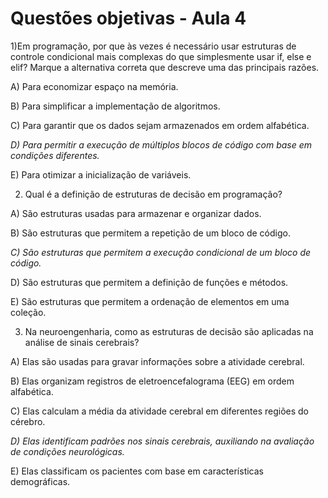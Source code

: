 # Questões objetivas - Aula 4


1)Em programação, por que às vezes é necessário usar estruturas de controle condicional mais complexas do que simplesmente usar if, else e elif? Marque a alternativa correta que descreve uma das principais razões.

A) Para economizar espaço na memória.

B) Para simplificar a implementação de algoritmos.

C) Para garantir que os dados sejam armazenados em ordem alfabética.

*D) Para permitir a execução de múltiplos blocos de código com base em condições diferentes.*

E) Para otimizar a inicialização de variáveis.


2) Qual é a definição de estruturas de decisão em programação?

A) São estruturas usadas para armazenar e organizar dados.

B) São estruturas que permitem a repetição de um bloco de código.

*C) São estruturas que permitem a execução condicional de um bloco de código.*

D) São estruturas que permitem a definição de funções e métodos.

E) São estruturas que permitem a ordenação de elementos em uma coleção.


3) Na neuroengenharia, como as estruturas de decisão são aplicadas na análise de sinais cerebrais?

A) Elas são usadas para gravar informações sobre a atividade cerebral.

B) Elas organizam registros de eletroencefalograma (EEG) em ordem alfabética.

C) Elas calculam a média da atividade cerebral em diferentes regiões do cérebro.

*D) Elas identificam padrões nos sinais cerebrais, auxiliando na avaliação de condições neurológicas.*

E) Elas classificam os pacientes com base em características demográficas.
